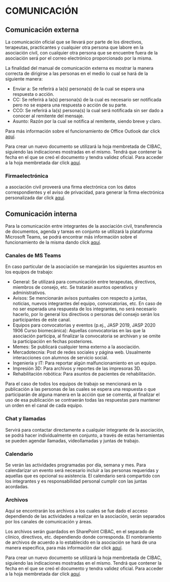 # COMUNICACIÓN
## Comunicación externa
La comunicación oficial que se llevará por parte de los directivos, terapeutas, practicantes y cualquier otra persona que labore en la asociación civil, con cualquier otra persona que se encuentre fuera de la asociación será por el correo electrónico proporcionado por la misma.

La finalidad del manual de comunicación externa es mostrar la manera correcta de dirigirse a las personas en el medio lo cual se hará de la siguiente manera:
 - Enviar a: Se referirá a la(s) persona(s) de la cual se espera una respuesta o acción.
 - CC: Se referirá a la(s) persona(s) de la cual es necesario ser notificada pero no se espera una respuesta o acción de su parte.
 - CCO: Se referirá a la(s) persona(s) la cual será notificada sin ser dado a conocer al remitente del mensaje.
 - Asunto: Razón por la cual se notifica al remitente, siendo breve y claro.

Para más información sobre el funcionamiento de Office Outlook dar click [aquí](https://support.microsoft.com/en-us/outlook).

Para crear un nuevo documento se utilizará la hoja membretada de CIBAC, siguiendo las indicaciones mostradas en el mismo. Tendrá que contener la fecha en el que se creó el documento y tendra validez oficial. Para acceder a la hoja membretada dar click [aquí](https://cibac.sharepoint.com/:w:/s/CIBAC/ESZDkVeS0oVDjCxfZAtRaQ0B0zYMvZHYFHc92MgWZj3oAQ?e=0YxI1x).
### Firmaelectrónica
a asociación civil proveerá una firma electrónica con los datos correspondientes y el aviso de privacidad, para generar la firma electrónica personalizada dar click [aquí](https://cibac.sharepoint.com/:w:/r/sites/CIBAC/_layouts/15/doc2.aspx?sourcedoc=%7BD4E739A5-4250-45F6-8A23-1702475F3A0F%7D&file=1908%20Formato%20de%20firma%20de%20correo%20electronico.docx&action=edit&mobileredirect=true).
## Comunicación interna
Para la comunicación entre integrantes de la asociación civil, transferencia de documentos, agenda y tareas en conjunto se utilizará la plataforma Microsoft Teams, se podrá encontrar más información sobre el funcionamiento de la misma dando click [aquí](https://support.microsoft.com/en-us/teams).
### Canales de MS Teams
En caso particular de la asociación se manejarán los siguientes asuntos en los equipos de trabajo:
 - General: Se utilizará para comunicación entre terapeutas, directivos, miembros de consejo, etc. Se tratarán asuntos operativos y administrativos.
 - Avisos: Se mencionarán avisos puntuales con respecto a juntas, noticias, nuevos integrantes del equipo, convocatorias, etc. En caso de no ser esperada una respuesta de los integrantes, no será necesario hacerlo, por lo general los directivos o personas del consejo serán los participantes de este canal.
 - Equipos para convocatorias y eventos (p.ej., JASP 2019, JASP 2020 1906 Curso biomecánica): Aquellas convocatorias en las que la asociación participa, al finalizar la convocatoria se archivan y se omite la participación en fechas posteriores.
 - Memes: Se publicará cualquier tema externo a la asociación.
 - Mercadotecnia: Post de redes sociales y página web. Usualmente interacciones con alumnos de servicio social.
 - Ingeniería y IT: Para reportar algún malfuncionamiento en un equipo.
 - Impresión 3D: Para archivos y reportes de las impresoras 3D.
 - Rehabilitación robótica: Para asuntos de pacientes de rehabilitación.

Para el caso de todos los equipos de trabajo se mencionará en la publicación a las personas de las cuales se espera una respuesta o que participarán de alguna manera en la acción que se comenta, al finalizar el uso de esa publicación se contraerán todas las respuestas para mantener un orden en el canal de cada equipo.
### Chat y llamadas
Servirá para contactar directamente a cualquier integrante de la asociación, se podrá hacer individualmente en conjunto, a través de estas herramientas se pueden agendar llamadas, videollamadas y juntas de trabajo.
### Calendario
Se verán las actividades programadas por día, semana y mes. Para calendarizar un evento será necesario incluir a las personas requeridas y aquellas que es opcional su asistencia. El calendario será compartido con los integrantes y es responsabilidad personal cumplir con las juntas acordadas.
### Archivos
Aquí se encontrarán los archivos a los cuales se fue dado el acceso dependiendo de las actividades a realizar en la asociación, serán separados por los canales de comunicación y áreas.

Los archivos serán guardados en SharePoint CIBAC, en el separado de clínico, directivos, etc. dependiendo donde corresponda. El nombramiento de archivos de acuerdo a lo establecido en la asociación se hará de una manera específica, para más información dar click [aquí](https://cibac.sharepoint.com/:w:/r/sites/CIBAC/_layouts/15/Doc.aspx?sourcedoc=%7B6866D639-DA8D-45BA-975B-8AB7C680CF7C%7D&file=2001%20Nombramiento%20de%20archivos.docx&action=edit&mobileredirect=true).

Para crear un nuevo documento se utilizará la hoja membretada de CIBAC, siguiendo las indicaciones mostradas en el mismo. Tendrá que contener la fecha en el que se creó el documento y tendra validez oficial. Para acceder a la hoja membretada dar click [aquí](https://cibac.sharepoint.com/:w:/s/CIBAC/ESZDkVeS0oVDjCxfZAtRaQ0B0zYMvZHYFHc92MgWZj3oAQ?e=0YxI1x).
